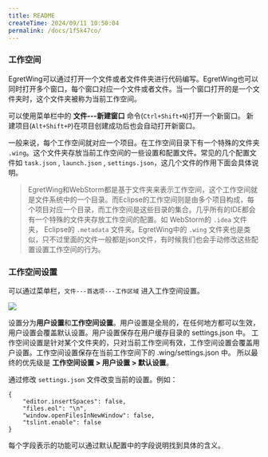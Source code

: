 ```yaml
---
title: README
createTime: 2024/09/11 10:50:04
permalink: /docs/1f5k47co/
---
```

### 工作空间

EgretWing可以通过打开一个文件或者文件件夹进行代码编写。EgretWing也可以同时打开多个窗口，每个窗口对应一个文件或者文件。当一个窗口打开的是一个文件夹时，这个文件夹被称为当前工作空间。

可以使用菜单栏中的 **文件---新建窗口** 命令(`Ctrl+Shift+N`)打开一个新窗口。
新建项目(`Alt+Shift+P`)在项目创建成功后也会自动打开新窗口。

一般来说，每个工作空间就对应一个项目。在工作空间目录下有一个特殊的文件夹 `.wing`。这个文件夹存放当前工作空间的一些设置和配置文件。常见的几个配置文件如 `task.json` , `launch.json` , `settings.json`，这几个文件的作用下面会具体说明。

> EgretWing和WebStorm都是基于文件夹来表示工作空间，这个工作空间就是文件系统中的一个目录。而Eclipse的工作空间则是由多个项目构成，每个项目对应一个目录，而工作空间是这些目录的集合。几乎所有的IDE都会有一个特殊的文件夹存放工作空间的配置。如 WebStorm的 `.idea` 文件夹， Eclipse的 `.metadata` 文件夹。EgretWing中的 `.wing` 文件夹也是类似，只不过里面的文件一般都是json文件，有时候我们也会手动修改这些配置设置工作空间的行为。

### 工作空间设置

可以通过菜单栏，`文件---首选项---工作区域` 进入工作空间设置。

![](1.png)

设置分为**用户设置**和**工作空间设置**。用户设置是全局的，在任何地方都可以生效，用户设置会覆盖默认设置。用户设置保存在用户缓存目录的 settings.json 中。
工作空间设置是针对某个文件夹的，只对当前工作空间有效，工作空间设置会覆盖用户设置。工作空间设置保存在当前工作空间下的 .wing/settings.json 中。
所以最终的优先级是 **工作空间设置  > 用户设置 > 默认设置**。

通过修改 `settings.json` 文件改变当前的设置。例如：

	{
		"editor.insertSpaces": false,
		"files.eol": "\n",
		"window.openFilesInNewWindow": false,
		"tslint.enable": false
	}

每个字段表示的功能可以通过默认配置中的字段说明找到具体的含义。
